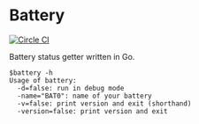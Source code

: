 # Battery

[![Circle CI](https://circleci.com/gh/jfrazelle/battery.svg?style=svg)](https://circleci.com/gh/jfrazelle/battery)

Battery status getter written in Go.

```console
$battery -h
Usage of battery:
  -d=false: run in debug mode
  -name="BAT0": name of your battery
  -v=false: print version and exit (shorthand)
  -version=false: print version and exit
```
